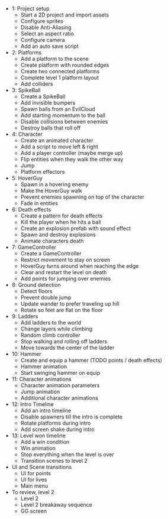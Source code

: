 - 1: Project setup
  - Start a 2D project and import assets
  - Configure sprites
  - Disable Anti-Aliasing
  - Select an aspect ratio
  - Configure camera
  - Add an auto save script
- 2: Platforms
  - Add a platform to the scene
  - Create platform with rounded edges
  - Create two connected platforms
  - Complete level 1 platform layout
  - Add colliders 
- 3: SpikeBall
  - Create a SpikeBall
  - Add invisible bumpers
  - Spawn balls from an EvilCloud
  - Add starting momentum to the ball
  - Disable collisions between enemies
  - Destroy balls that roll off
- 4: Character 
  - Create an animated character
  - Add a script to move left & right
  - Add a player controller (maybe merge up)
  - Flip entities when they walk the other way
  - Jump
  - Platform effectors
- 5: HoverGuy
  - Spawn in a hovering enemy
  - Make the HoverGuy walk
  - Prevent enemies spawning on top of the character
  - Fade in entities 
- 6: Death effects
  - Create a pattern for death effects
  - Kill the player when he hits a ball
  - Create an explosion prefab with sound effect
  - Spawn and destroy explosions
  - Animate characters death
- 7: GameController
  - Create a GameController
  - Restrict movement to stay on screen
  - HoverGuy turns around when reaching the edge
  - Clear and restart the level on death
  - Add points for jumping over enemies
- 8: Ground detection
  - Detect floors
  - Prevent double jump
  - Update wander to prefer traveling up hill
  - Rotate so feet are flat on the floor
- 9: Ladders
  - Add ladders to the world
  - Change layers while climbing
  - Random climb controller
  - Stop walking and rolling off ladders
  - Move towards the center of the ladder
- 10: Hammer
  - Create and equip a hammer (TODO points / death effects)
  - Hammer animation
  - Start swinging hammer on equip
- 11: Character animations
  - Character animation parameters
  - Jump animation
  - Additional character animations
- 12: Intro Timeline
  - Add an intro timeline
  - Disable spawners till the intro is complete
  - Rotate platforms during intro
  - Add screen shake during intro
- 13: Level won timeline
  - Add a win condition
  - Win animation
  - Stop everything when the level is over
  - Transition scenes to level 2
- UI and Scene transitions
  - UI for points
  - UI for lives
  - Main menu
- To review, level 2
  - Level 2
  - Level 2 breakaway sequence
  - GG screen